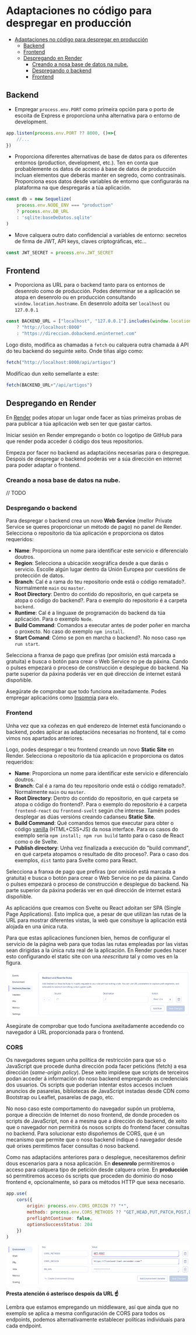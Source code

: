 # Adaptaciones no código para despregar en producción

- [Adaptaciones no código para despregar en producción](#adaptaciones-no-código-para-despregar-en-producción)
  - [Backend](#backend)
  - [Frontend](#frontend)
  - [Despregando en Render](#despregando-en-render)
    - [Creando a nosa base de datos na nube.](#creando-a-nosa-base-de-datos-na-nube)
    - [Despregando o backend](#despregando-o-backend)
    - [Frontend](#frontend-1)


## Backend
* Empregar `process.env.PORT` como primeira opción para o porto de escoita de Express e proporciona unha alternativa para o entorno de development.
```js
app.listen(process.env.PORT ?? 8000, ()=>{
    //...
})
```
* Proporciona diferentes alternativas de base de datos para os diferentes entornos (production, development, etc.). Ten en conta que probablemente os datos de acceso á base de datos de producción incluan elementos que deberás manter en segredo, como contrasinais. Proporciona esos datos desde variables de entorno que configurarás na plataforma na que despregarás a túa aplicación.
```js
const db = new Sequelize(
    process.env.NODE_ENV === "production"
    ? process.env.DB_URL
    : 'sqlite:baseDeDatos.sqlite'
)
```
* Move calquera outro dato confidencial a variables de entorno: secretos de firma de JWT, API keys, claves criptográficas, etc...
```js
const JWT_SECRET = process.env.JWT_SECRET
```

## Frontend
* Proporciona as URL para o backend tanto para os entornos de desenrolo como de producción. Podes determinar se a aplicación se atopa en desenrolo ou en producción consultando `window.location.hostname`. En desenrolo adoita ser `localhost` ou `127.0.0.1`
```js
const BACKEND_URL = ["localhost", "127.0.0.1"].includes(window.location.hostname)
    ? "http://localhost:8000"
    : "https://direccion.dobackend.eninternet.com"
```
Logo disto, modifica as chamadas a `fetch` ou calquera outra chamada á API do teu backend do seguinte xeito. Onde tiñas algo como:
```js
fetch("http://localhost:8000/api/artigos")
```
Modifícao dun xeito semellante a este:
```js
fetch(BACKEND_URL+"/api/artigos")
```

## Despregando en Render

En [Render](https://render.com) podes atopar un lugar onde facer as túas primeiras probas de para publicar a túa aplicación web sen ter que gastar cartos.

Iniciar sesión en Render empregando o botón co logotipo de GitHub para que render poda acceder ó código dos teus repositorios.

Empeza por facer no backend as adaptacións necesarias para o despregue. Despois de despregar o backend poderás ver a súa dirección en internet para poder adaptar o frontend.

### Creando a nosa base de datos na nube.

// TODO

### Despregando o backend
Para despregar o backend crea un novo __Web Service__ (mellor Private Service se queres proporcionar un método de pago) no panel de Render. Selecciona o repositorio da túa aplicación e proporciona os datos requeridos:
* __Name__: Proporciona un nome para identificar este servicio e diferencialo doutros.
* __Region__: Selecciona a ubicación xeográfica desde a que darás o servicio. Escolle algún lugar dentro da Unión Europea por cuestións de protección de datos.
* __Branch__: Cal é a rama do teu repositorio onde está o código rematado?. Normalmente `main` ou `master`.
* __Root Directory__: Dentro do contido do repositorio, en qué carpeta se atopa o código do backend?. Para o exemplo do repositorio é a carpeta `backend`.
* __Runtime__: Cal é a linguaxe de programación do backend da túa aplicación. Para o exemplo `Node`.
* __Build Command__: Comandos a executar antes de poder poñer en marcha o proxecto. No caso do exemplo `npm install`.
* __Start Comand__: Cómo se pon en marcha o backend?. No noso caso `npm run start`.

Selecciona a franxa de pago que prefiras (por omisión está marcada a gratuita) e busca o botón para crear o Web Service no pe da páxina. Cando o pulses empezará o proceso de construcción e desplegue do backend. Na parte superior da páxina poderás ver en qué dirección de internet estará dispoñible.

Asegúrate de comprobar que todo funciona axeitadamente. Podes empregar aplicacións como [Insomnia](https://insomnia.rest/) para elo.

### Frontend

Unha vez que xa coñezas en qué enderezo de Internet está funcionando o backend, podes aplicar as adaptacións necesarias no frontend, tal e como vimos nos apartados anteriores.

Logo, podes despregar o teu frontend creando un novo __Static Site__ en Render. Selecciona o repositorio da túa aplicación e proporciona os datos requeridos:

* __Name__: Proporciona un nome para identificar este servicio e diferencialo doutros.
* __Branch__: Cal é a rama do teu repositorio onde está o código rematado?. Normalmente `main` ou `master`.
* __Root Directory__: Dentro do contido do repositorio, en qué carpeta se atopa o código do frontend?. Para o exemplo do repositorio é a carpeta `frontend-react` ou `frontend-svelt` según che interese. Tamén podes desplegar as dúas versións creando cadanseu __Static Site__.
* __Build Command__: Qué comandos temos que executar para obter o código [vanilla](https://en.wikipedia.org/wiki/Vanilla_software) (HTML+CSS+JS) da nosa interface. Para os casos do exemplo sería `npm install; npm run build` tanto para o caso de React como o de Svelte.
* __Publish directory__: Unha vez finalizada a execución do "build command", en qué carpeta atopamos o resultado de dito proceso?. Para o caso dos exemplos, `dist` tanto para Svelte como para React.

Selecciona a franxa de pago que prefiras (por omisión está marcada a gratuita) e busca o botón para crear o Web Service no pe da páxina. Cando o pulses empezará o proceso de construcción e desplegue do backend. Na parte superior da páxina poderás ver en qué dirección de internet estará dispoñible.

As aplicacións que creamos con Svelte ou React adoitan ser SPA (Single Page Applications). Esto implica que, a pesar de que utilizan las rutas de la URL para mostrar diferentes vistas, la web que consituye la aplicación está alojada en una única ruta.

Para que estas aplicaciones funcionen bien, hemos de configurar el servicio de la página web para que todas las rutas empleadas por las vistas sean dirigidas a la única ruta real de la aplicación. En Render puedes hacer esto configurando el static site con una _reescritura_ tal y como ves en la figura.

![Configuración da redirección das rutas do frontend](./resources/redirection.png)

Asegúrate de comprobar que todo funciona axeitadamente accedendo co navegador á URL proporcionada para o frontend.

### CORS

Os navegadores seguen unha política de restricción para que só o JavaScript que procede dunha dirección poda facer peticións (fetch) a esa dirección (_same-origin policy_). Dese xeito impídese que scripts de terceiros podan acceder á información do noso backend empregando as credenciais dos usuarios. Os scripts que poderían intentar estos accesos incluen anuncios de pasarelas, bibliotecas de JavaScript instadas desde CDN como Bootstrap ou Leaflet, pasarelas de pago, etc.

No noso caso este comportamento do navegador supón un problema, porque a dirección de Internet do noso frontend, de donde proceden os scripts de JavaScript, non é a mesma que a dirección do backend, de xeito que o navegador non permitirá ós nosos scripts do frontend facer consultas no backend. Para solucionar esto dispoñemos de CORS, que é un mecanismo que permite que o noso backend indique ó navegador desde qué orixes permitimos facer consultas ó noso backend.

Como nas adaptacións anteriores para o desplegue, necesitaremos definir dous escenarios para a nosa aplicación. En __desenrolo__ permitiremos o acceso para calquera tipo de petición desde calquera orixe. En __producción__ só permitiremos acceso ós scripts que proceden do dominio do noso frontend e, opcionalmente, só para os métodos HTTP que sexa necesario.

```js
app.use(
    cors({
        origin: process.env.CORS_ORIGIN ?? "*",
        methods: process.env.CORS_METHODS ?? "GET,HEAD,PUT,PATCH,POST,DELETE",
        preflightContinue: false,
        optionsSuccessStatus: 204
    })
)
```
![Variables de entorno para CORS](./resources/CORS.png)

__Presta atención ó asterisco despois da URL ☝️__

Lembra que estamos empregando un middleware, así que ainda que no exemplo se aplica a mesma configuración de CORS para todos os endpoints, podemos alternativamente establecer políticas individuais para cada endpoint.